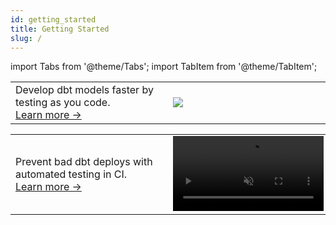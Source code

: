 ```yaml
---
id: getting_started
title: Getting Started
slug: /
---
```

import Tabs from '@theme/Tabs';
import TabItem from '@theme/TabItem';

<Tabs>
  <TabItem value="diff_ui" label="Development Testing" >
    <table>
      <tr>
          <td width="50%">
          Develop dbt models faster by testing as you code. <br /><a href="development_testing/open_source">Learn more &rarr;</a>
          </td>
          <td width="50%">
          <img src={'/img/development_testing_gif.gif'} />
          </td>
      </tr>
    </table>
  </TabItem>

  <TabItem value="datadiff_in_ci" label="Deployment Testing" >
    <table>
      <tr>
          <td width="50%">
          Prevent bad dbt deploys with automated testing in CI. <br /><a href="deployment_testing">Learn more &rarr;</a>
          </td>
          <td width="50%"><video src="https://datafold-public.s3.us-west-2.amazonaws.com/small-video-01.mp4" preload="metadata" autoplay="autoplay" loop="loop" muted="" width="102%" height="auto%"></video></td>
      </tr>
    </table>
  </TabItem>
</Tabs>